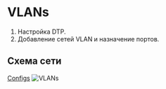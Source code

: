 # VLANs
  1. Настройка DTP.
  2. Добавление сетей VLAN и назначение портов.
## Схема сети
[Configs](https://github.com/pekitel/OTUS-Network/tree/main/%D0%94%D0%BE%D0%BC%D0%B0%D1%88%D0%BD%D0%B8%D0%B5%20%D1%80%D0%B0%D0%B1%D0%BE%D1%82%D1%8B/VLANs/Configs)
![VLANs](https://user-images.githubusercontent.com/112701413/188426927-9510be9e-82ab-4c50-b57e-633b7f04bc54.jpg)

